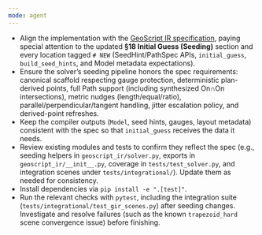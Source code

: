 ```yaml
---
mode: agent
---
```


- Align the implementation with the [GeoScript IR specification](../../main.md), paying special attention to the updated **§18 Initial Guess (Seeding)** section and every location tagged `# NEW` (SeedHint/PathSpec APIs, `initial_guess`, `build_seed_hints`, and Model metadata expectations).
- Ensure the solver’s seeding pipeline honors the spec requirements: canonical scaffold respecting gauge protection, deterministic plan-derived points, full Path support (including synthesized On∩On intersections), metric nudges (length/equal/ratio), parallel/perpendicular/tangent handling, jitter escalation policy, and derived-point refreshes.
- Keep the compiler outputs (`Model`, seed hints, gauges, layout metadata) consistent with the spec so that `initial_guess` receives the data it needs.
- Review existing modules and tests to confirm they reflect the spec (e.g., seeding helpers in `geoscript_ir/solver.py`, exports in `geoscript_ir/__init__.py`, coverage in `tests/test_solver.py`, and integration scenes under `tests/integrational/`). Update them as needed for consistency.
- Install dependencies via `pip install -e ".[test]"`.
- Run the relevant checks with `pytest`, including the integration suite (`tests/integrational/test_gir_scenes.py`) after seeding changes. Investigate and resolve failures (such as the known `trapezoid_hard` scene convergence issue) before finishing.
